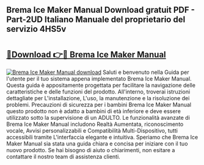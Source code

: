 ## Brema Ice Maker Manual Download gratuit PDF - Part-2UD Italiano Manuale del proprietario del servizio 4HS5v

# <h2><a href="http://dfgezkr.blite.top/?on=Brema+Ice+Maker+Manual">🔗Download 👉🔴 Brema Ice Maker Manual</a></h2>

[![Brema Ice Maker Manual download](https://i.imgur.com/lujVjoI.png)](http://dfgezkr.blite.top/?on=Brema+Ice+Maker+Manual)
Saluti e benvenuto nella Guida per l'utente per il tuo sistema appena implementato Brema Ice Maker Manual. Questa guida è appositamente progettata per facilitare la navigazione delle caratteristiche e delle funzioni del prodotto. All'interno, troverai istruzioni dettagliate per L'installazione, L'uso, la manutenzione e la risoluzione dei problemi. Precauzioni di sicurezza per i bambini Brema Ice Maker Manual questo prodotto non è adatto a bambini di età inferiore e deve essere utilizzato sotto la supervisione di un ADULTO. Le funzionalità avanzate di Brema Ice Maker Manual includono Realtà Aumentata, riconoscimento vocale, Avvisi personalizzabili e Compatibilità Multi-Dispositivo, tutti accessibili tramite L'interfaccia elegante e intuitiva. Speriamo che Brema Ice Maker Manual sia stata una guida chiara e concisa per iniziare con il tuo nuovo prodotto. Se hai bisogno di aiuto o chiarimenti, non esitare a contattare il nostro team di assistenza clienti.
